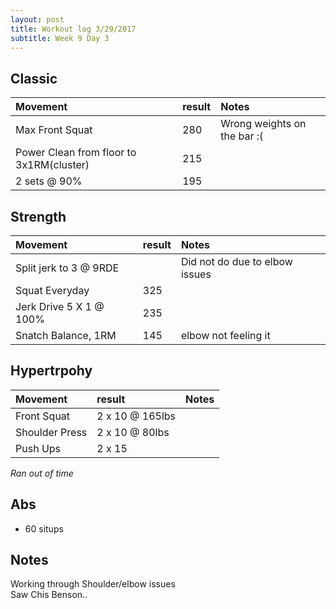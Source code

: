 ```yaml
---
layout: post
title: Workout log 3/29/2017 
subtitle: Week 9 Day 3
---
```


## Classic

| Movement | result | Notes |
| :------ | :--- | :--- |
| Max Front Squat |  280 | Wrong weights on the bar :( | 
| Power Clean from floor to 3x1RM(cluster) | 215 |  | 
| 2 sets @ 90% |  195 | | 

## Strength

| Movement | result | Notes |
| :------ |:--- | :--- |
| Split jerk to 3 @ 9RDE |  | Did not do due to elbow issues| 
| Squat Everyday | 325 | | 
| Jerk Drive 5 X 1 @ 100%| 235 | | 
| Snatch Balance, 1RM | 145 | elbow not feeling it |  

## Hypertrpohy

| Movement | result | Notes |
| :------ |:--- | :--- |
| Front Squat | 2 x 10 @  165lbs | |
| Shoulder Press | 2 x 10 @ 80lbs | |
| Push Ups | 2 x 15 | | 

_Ran out of time_

## Abs
* 60 situps

## Notes
Working through Shoulder/elbow issues  
Saw Chis Benson.. 